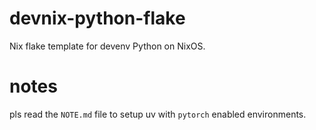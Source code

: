 # devnix-python-flake
Nix flake template for devenv Python on NixOS.

# notes
pls read the `NOTE.md` file to setup uv with `pytorch` enabled environments.
